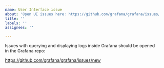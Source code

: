 ```yaml
---
name: User Interface issue
about: 'Open UI issues here: https://github.com/grafana/grafana/issues/new'
title: ''
labels: ''
assignees: ''

---
```


Issues with querying and displaying logs inside Grafana should be opened in the Grafana repo:

https://github.com/grafana/grafana/issues/new
